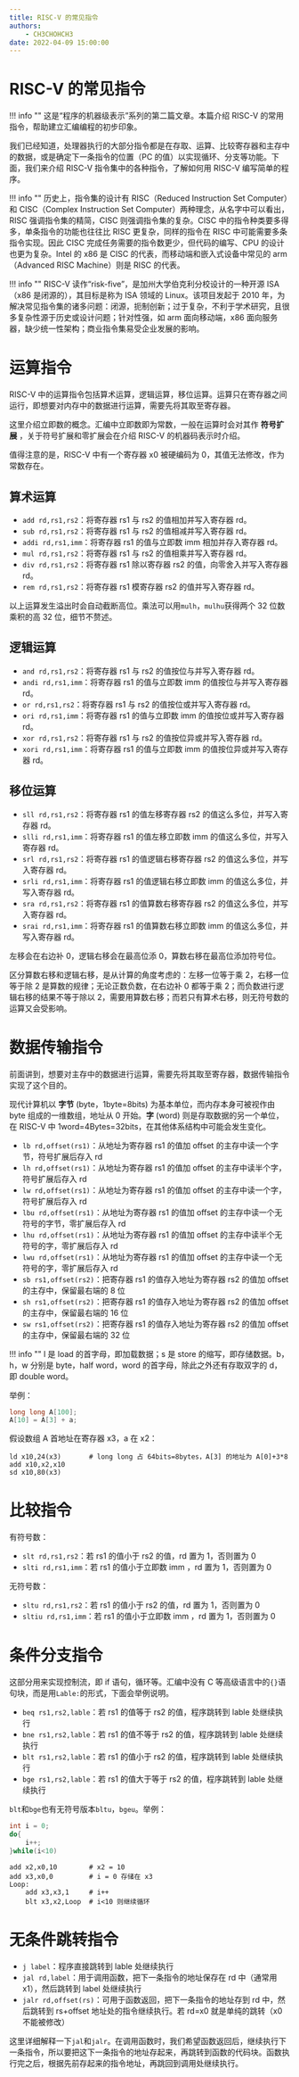 ```yaml
---
title: RISC-V 的常见指令
authors:
    - CH3CHOHCH3
date: 2022-04-09 15:00:00
---
```

# RISC-V 的常见指令

!!! info ""
    这是“程序的机器级表示”系列的第二篇文章。本篇介绍 RISC-V 的常用指令，帮助建立汇编编程的初步印象。


我们已经知道，处理器执行的大部分指令都是在存取、运算、比较寄存器和主存中的数据，或是确定下一条指令的位置（PC 的值）以实现循环、分支等功能。下面，我们来介绍 RISC-V 指令集中的各种指令，了解如何用 RISC-V 编写简单的程序。

!!! info ""
    历史上，指令集的设计有 RISC（Reduced Instruction Set Computer）和 CISC（Complex Instruction Set Computer）两种理念，从名字中可以看出，RISC 强调指令集的精简，CISC 则强调指令集的复杂。CISC 中的指令种类要多得多，单条指令的功能也往往比 RISC 更复杂，同样的指令在 RISC 中可能需要多条指令实现。因此 CISC 完成任务需要的指令数更少，但代码的编写、CPU 的设计也更为复杂。Intel 的 x86 是 CISC 的代表，而移动端和嵌入式设备中常见的 arm（Advanced RISC Machine）则是 RISC 的代表。


!!! info ""
    RISC-V 读作“risk-five”，是加州大学伯克利分校设计的一种开源 ISA（x86 是闭源的），其目标是称为 ISA 领域的 Linux。该项目发起于 2010 年，为解决常见指令集的诸多问题：闭源，扼制创新；过于复杂，不利于学术研究，且很多复杂性源于历史或设计问题；针对性强，如 arm 面向移动端，x86 面向服务器，缺少统一性架构；商业指令集易受企业发展的影响。


# 运算指令

RISC-V 中的运算指令包括算术运算，逻辑运算，移位运算。运算只在寄存器之间运行，即想要对内存中的数据进行运算，需要先将其取至寄存器。

这里介绍立即数的概念。汇编中立即数即为常数，一般在运算时会对其作 **符号扩展** ，关于符号扩展和零扩展会在介绍 RISC-V 的机器码表示时介绍。

值得注意的是，RISC-V 中有一个寄存器 x0 被硬编码为 0，其值无法修改，作为常数存在。

## 算术运算

+ `add rd,rs1,rs2`：将寄存器 rs1 与 rs2 的值相加并写入寄存器 rd。
+ `sub rd,rs1,rs2`：将寄存器 rs1 与 rs2 的值相减并写入寄存器 rd。
+ `addi rd,rs1,imm`：将寄存器 rs1 的值与立即数 imm 相加并存入寄存器 rd。
+ `mul rd,rs1,rs2`：将寄存器 rs1 与 rs2 的值相乘并写入寄存器 rd。
+ `div rd,rs1,rs2`：将寄存器 rs1 除以寄存器 rs2 的值，向零舍入并写入寄存器 rd。
+ `rem rd,rs1,rs2`：将寄存器 rs1 模寄存器 rs2 的值并写入寄存器 rd。

以上运算发生溢出时会自动截断高位。乘法可以用`mulh`，`mulhu`获得两个 32 位数乘积的高 32 位，细节不赘述。

## 逻辑运算

+ `and rd,rs1,rs2`：将寄存器 rs1 与 rs2 的值按位与并写入寄存器 rd。
+ `andi rd,rs1,imm`：将寄存器 rs1 的值与立即数 imm 的值按位与并写入寄存器 rd。
+ `or rd,rs1,rs2`：将寄存器 rs1 与 rs2 的值按位或并写入寄存器 rd。
+ `ori rd,rs1,imm`：将寄存器 rs1 的值与立即数 imm 的值按位或并写入寄存器 rd。
+ `xor rd,rs1,rs2`：将寄存器 rs1 与 rs2 的值按位异或并写入寄存器 rd。
+ `xori rd,rs1,imm`：将寄存器 rs1 的值与立即数 imm 的值按位异或并写入寄存器 rd。

## 移位运算

+ `sll rd,rs1,rs2`：将寄存器 rs1 的值左移寄存器 rs2 的值这么多位，并写入寄存器 rd。
+ `slli rd,rs1,imm`：将寄存器 rs1 的值左移立即数 imm 的值这么多位，并写入寄存器 rd。
+ `srl rd,rs1,rs2`：将寄存器 rs1 的值逻辑右移寄存器 rs2 的值这么多位，并写入寄存器 rd。
+ `srli rd,rs1,imm`：将寄存器 rs1 的值逻辑右移立即数 imm 的值这么多位，并写入寄存器 rd。
+ `sra rd,rs1,rs2`：将寄存器 rs1 的值算数右移寄存器 rs2 的值这么多位，并写入寄存器 rd。
+ `srai rd,rs1,imm`：将寄存器 rs1 的值算数右移立即数 imm 的值这么多位，并写入寄存器 rd。

左移会在右边补 0，逻辑右移会在最高位添 0，算数右移在最高位添加符号位。

区分算数右移和逻辑右移，是从计算的角度考虑的：左移一位等于乘 2，右移一位等于除 2 是算数的规律；无论正数负数，在右边补 0 都等于乘 2；而负数进行逻辑右移的结果不等于除以 2，需要用算数右移；而若只有算术右移，则无符号数的运算又会受影响。

# 数据传输指令

前面讲到，想要对主存中的数据进行运算，需要先将其取至寄存器，数据传输指令实现了这个目的。

现代计算机以 **字节** (byte，1byte=8bits) 为基本单位，而内存本身可被视作由 byte 组成的一维数组，地址从 0 开始。**字** (word) 则是存取数据的另一个单位，在 RISC-V 中 1word=4Bytes=32bits，在其他体系结构中可能会发生变化。

+ `lb rd,offset(rs1)`：从地址为寄存器 rs1 的值加 offset 的主存中读一个字节，符号扩展后存入 rd
+ `lh rd,offset(rs1)`：从地址为寄存器 rs1 的值加 offset 的主存中读半个字，符号扩展后存入 rd
+ `lw rd,offset(rs1)`：从地址为寄存器 rs1 的值加 offset 的主存中读一个字，符号扩展后存入 rd
+ `lbu rd,offset(rs1)`：从地址为寄存器 rs1 的值加 offset 的主存中读一个无符号的字节，零扩展后存入 rd
+ `lhu rd,offset(rs1)`：从地址为寄存器 rs1 的值加 offset 的主存中读半个无符号的字，零扩展后存入 rd
+ `lwu rd,offset(rs1)`：从地址为寄存器 rs1 的值加 offset 的主存中读一个无符号的字，零扩展后存入 rd
+ `sb rs1,offset(rs2)`：把寄存器 rs1 的值存入地址为寄存器 rs2 的值加 offset 的主存中，保留最右端的 8 位
+ `sh rs1,offset(rs2)`：把寄存器 rs1 的值存入地址为寄存器 rs2 的值加 offset 的主存中，保留最右端的 16 位
+ `sw rs1,offset(rs2)`：把寄存器 rs1 的值存入地址为寄存器 rs2 的值加 offset 的主存中，保留最右端的 32 位

!!! info ""
    l 是 load 的首字母，即加载数据；s 是 store 的缩写，即存储数据。b，h，w 分别是 byte，half word，word 的首字母，除此之外还有存取双字的 d，即 double word。


举例：

```C
long long A[100];
A[10] = A[3] + a;
```

假设数组 A 首地址在寄存器 x3，a 在 x2：

```
ld x10,24(x3)       # long long 占 64bits=8bytes，A[3] 的地址为 A[0]+3*8
add x10,x2,x10
sd x10,80(x3)
```

# 比较指令

有符号数：
+ `slt rd,rs1,rs2`：若 rs1 的值小于 rs2 的值，rd 置为 1，否则置为 0
+ `slti rd,rs1,imm`：若 rs1 的值小于立即数 imm ，rd 置为 1，否则置为 0

无符号数：
+ `sltu rd,rs1,rs2`：若 rs1 的值小于 rs2 的值，rd 置为 1，否则置为 0
+ `sltiu rd,rs1,imm`：若 rs1 的值小于立即数 imm ，rd 置为 1，否则置为 0

# 条件分支指令

这部分用来实现控制流，即 if 语句，循环等。汇编中没有 C 等高级语言中的`{}`语句块，而是用`Lable:`的形式，下面会举例说明。

+ `beq rs1,rs2,lable`：若 rs1 的值等于 rs2 的值，程序跳转到 lable 处继续执行
+ `bne rs1,rs2,lable`：若 rs1 的值不等于 rs2 的值，程序跳转到 lable 处继续执行
+ `blt rs1,rs2,lable`：若 rs1 的值小于 rs2 的值，程序跳转到 lable 处继续执行
+ `bge rs1,rs2,lable`：若 rs1 的值大于等于 rs2 的值，程序跳转到 lable 处继续执行

`blt`和`bge`也有无符号版本`bltu`，`bgeu`。举例：

```C
int i = 0;
do{
    i++;
}while(i<10)
```

```
add x2,x0,10        # x2 = 10
add x3,x0,0         # i = 0 存储在 x3
Loop:
    add x3,x3,1     # i++
    blt x3,x2,Loop  # i<10 则继续循环
```

# 无条件跳转指令

+ `j label`：程序直接跳转到 lable 处继续执行
+ `jal rd,label`：用于调用函数，把下一条指令的地址保存在 rd 中（通常用 x1），然后跳转到 label 处继续执行
+ `jalr rd,offset(rs)`：可用于函数返回，把下一条指令的地址存到 rd 中，然后跳转到 rs+offset 地址处的指令继续执行。若 rd=x0 就是单纯的跳转（x0 不能被修改）

这里详细解释一下`jal`和`jalr`。在调用函数时，我们希望函数返回后，继续执行下一条指令，所以要把这下一条指令的地址存起来，再跳转到函数的代码块。函数执行完之后，根据先前存起来的指令地址，再跳回到调用处继续执行。
